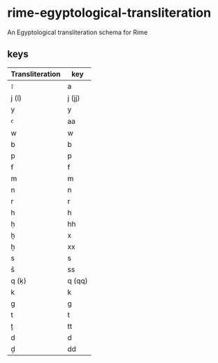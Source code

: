 # rime-egyptological-transliteration
An Egyptological transliteration schema for Rime

## keys

| Transliteration | key    |
|-----------------|--------|
| ꜣ               | a      |
| j (ı͗)           | j (jj) |
| y               | y      |
| ꜥ               | aa     |
| w               | w      |
| b               | b      |
| p               | p      |
| f               | f      |
| m               | m      |
| n               | n      |
| r               | r      |
| h               | h      |
| ḥ               | hh     |
| ḫ               | x      |
| ẖ               | xx     |
| s               | s      |
| š               | ss     |
| q (ḳ)           | q (qq) |
| k               | k      |
| g               | g      |
| t               | t      |
| ṯ               | tt     |
| d               | d      |
| ḏ               | dd     |
